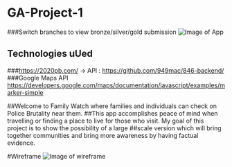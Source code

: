 # GA-Project-1
###Switch branches to view bronze/silver/gold submission
![Image of App](https://user-images.githubusercontent.com/37936292/106972166-28169c80-6705-11eb-8701-8d8f7d25a996.png)


## Technologies uUed
###https://2020pb.com/ -> API : https://github.com/949mac/846-backend/
###Google Maps API https://developers.google.com/maps/documentation/javascript/examples/marker-simple

##Welcome to Family Watch where families and individuals can check on Police Brutality near them.
##This app accomplishes peace of mind when travelling or finding a place to live for those who visit. My goal of this project is to show the possibility of a large ##scale version which will bring together communities and bring more awareness by having factual evidence.

#Wireframe
![Image of wireframe](https://user-images.githubusercontent.com/37936292/106972300-7166ec00-6705-11eb-8751-92a562f461ad.png)

